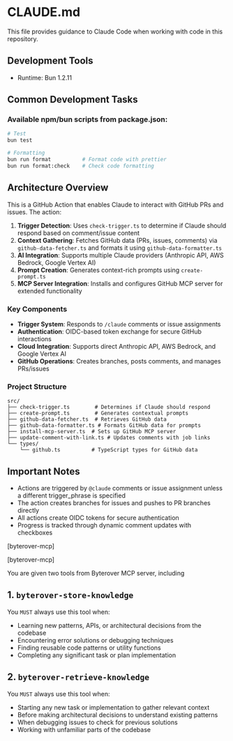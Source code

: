 # CLAUDE.md

This file provides guidance to Claude Code when working with code in this repository.

## Development Tools

- Runtime: Bun 1.2.11

## Common Development Tasks

### Available npm/bun scripts from package.json:

```bash
# Test
bun test

# Formatting
bun run format          # Format code with prettier
bun run format:check    # Check code formatting
```

## Architecture Overview

This is a GitHub Action that enables Claude to interact with GitHub PRs and issues. The action:

1. **Trigger Detection**: Uses `check-trigger.ts` to determine if Claude should respond based on comment/issue content
2. **Context Gathering**: Fetches GitHub data (PRs, issues, comments) via `github-data-fetcher.ts` and formats it using `github-data-formatter.ts`
3. **AI Integration**: Supports multiple Claude providers (Anthropic API, AWS Bedrock, Google Vertex AI)
4. **Prompt Creation**: Generates context-rich prompts using `create-prompt.ts`
5. **MCP Server Integration**: Installs and configures GitHub MCP server for extended functionality

### Key Components

- **Trigger System**: Responds to `/claude` comments or issue assignments
- **Authentication**: OIDC-based token exchange for secure GitHub interactions
- **Cloud Integration**: Supports direct Anthropic API, AWS Bedrock, and Google Vertex AI
- **GitHub Operations**: Creates branches, posts comments, and manages PRs/issues

### Project Structure

```
src/
├── check-trigger.ts        # Determines if Claude should respond
├── create-prompt.ts        # Generates contextual prompts
├── github-data-fetcher.ts  # Retrieves GitHub data
├── github-data-formatter.ts # Formats GitHub data for prompts
├── install-mcp-server.ts  # Sets up GitHub MCP server
├── update-comment-with-link.ts # Updates comments with job links
└── types/
    └── github.ts          # TypeScript types for GitHub data
```

## Important Notes

- Actions are triggered by `@claude` comments or issue assignment unless a different trigger_phrase is specified
- The action creates branches for issues and pushes to PR branches directly
- All actions create OIDC tokens for secure authentication
- Progress is tracked through dynamic comment updates with checkboxes

[byterover-mcp]

[byterover-mcp]

You are given two tools from Byterover MCP server, including
## 1. `byterover-store-knowledge`
You `MUST` always use this tool when:

+ Learning new patterns, APIs, or architectural decisions from the codebase
+ Encountering error solutions or debugging techniques
+ Finding reusable code patterns or utility functions
+ Completing any significant task or plan implementation

## 2. `byterover-retrieve-knowledge`
You `MUST` always use this tool when:

+ Starting any new task or implementation to gather relevant context
+ Before making architectural decisions to understand existing patterns
+ When debugging issues to check for previous solutions
+ Working with unfamiliar parts of the codebase
